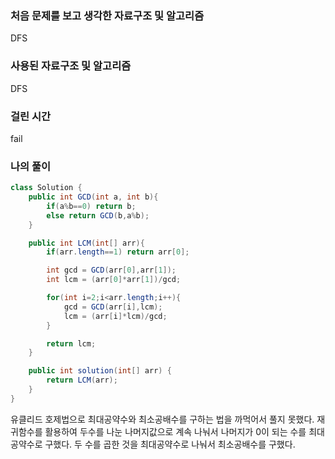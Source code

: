 ### 처음 문제를 보고 생각한 자료구조 및 알고리즘

DFS

### 사용된 자료구조 및 알고리즘

DFS

### 걸린 시간

fail

### 나의 풀이

```java
class Solution {
    public int GCD(int a, int b){
        if(a%b==0) return b;
        else return GCD(b,a%b);
    }

    public int LCM(int[] arr){
        if(arr.length==1) return arr[0];

        int gcd = GCD(arr[0],arr[1]);
        int lcm = (arr[0]*arr[1])/gcd;

        for(int i=2;i<arr.length;i++){
            gcd = GCD(arr[i],lcm);
            lcm = (arr[i]*lcm)/gcd;
        }

        return lcm;
    }

    public int solution(int[] arr) {
        return LCM(arr);
    }
}
```

유클리드 호제법으로 최대공약수와 최소공배수를 구하는 법을 까먹어서 풀지 못했다. 재귀함수를 활용하여 두수를 나눈 나머지값으로 계속 나눠서 나머지가 0이 되는 수를 최대공약수로 구했다. 두 수를 곱한 것을 최대공약수로 나눠서 최소공배수를 구했다.